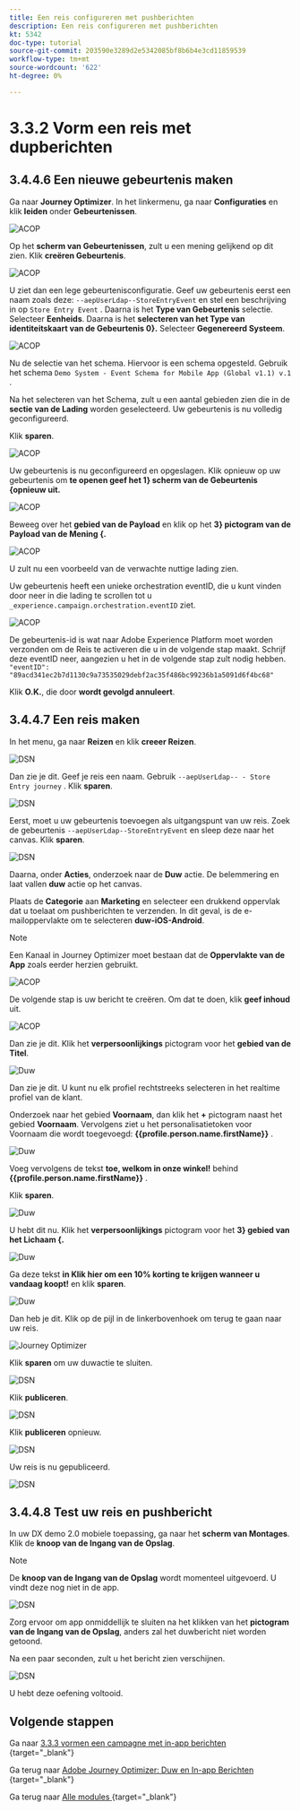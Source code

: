```yaml
---
title: Een reis configureren met pushberichten
description: Een reis configureren met pushberichten
kt: 5342
doc-type: tutorial
source-git-commit: 203590e3289d2e5342085bf8b6b4e3cd11859539
workflow-type: tm+mt
source-wordcount: '622'
ht-degree: 0%

---
```


# 3.3.2 Vorm een reis met dupberichten


## 3.4.4.6 Een nieuwe gebeurtenis maken

Ga naar **Journey Optimizer**. In het linkermenu, ga naar **Configuraties** en klik **leiden** onder **Gebeurtenissen**.

![ ACOP ](./images/acopmenu.png)

Op het **scherm van Gebeurtenissen**, zult u een mening gelijkend op dit zien. Klik **creëren Gebeurtenis**.

![ ACOP ](./images/add.png)

U ziet dan een lege gebeurtenisconfiguratie.
Geef uw gebeurtenis eerst een naam zoals deze: `--aepUserLdap--StoreEntryEvent` en stel een beschrijving in op `Store Entry Event` .
Daarna is het **Type van Gebeurtenis** selectie. Selecteer **Eenheids**.
Daarna is het **selecteren van het Type van identiteitskaart van de Gebeurtenis 0&rbrace;.** Selecteer **Gegenereerd Systeem**.

![ ACOP ](./images/eventname.png)

Nu de selectie van het schema. Hiervoor is een schema opgesteld. Gebruik het schema `Demo System - Event Schema for Mobile App (Global v1.1) v.1` .

Na het selecteren van het Schema, zult u een aantal gebieden zien die in de **sectie van de Lading** worden geselecteerd. Uw gebeurtenis is nu volledig geconfigureerd.

Klik **sparen**.

![ ACOP ](./images/eventschema.png)

Uw gebeurtenis is nu geconfigureerd en opgeslagen. Klik opnieuw op uw gebeurtenis om **te openen geef het 1&rbrace; scherm van de Gebeurtenis &lbrace;opnieuw uit.**

![ ACOP ](./images/eventdone.png)

Beweeg over het **gebied van de Payload** en klik op het **3&rbrace; pictogram van de Payload van de Mening &lbrace;.**

![ ACOP ](./images/hover.png)

U zult nu een voorbeeld van de verwachte nuttige lading zien.

Uw gebeurtenis heeft een unieke orchestration eventID, die u kunt vinden door neer in die lading te scrollen tot u `_experience.campaign.orchestration.eventID` ziet.

![ ACOP ](./images/payloadeventID.png)

De gebeurtenis-id is wat naar Adobe Experience Platform moet worden verzonden om de Reis te activeren die u in de volgende stap maakt. Schrijf deze eventID neer, aangezien u het in de volgende stap zult nodig hebben.
`"eventID": "89acd341ec2b7d1130c9a73535029debf2ac35f486bc99236b1a5091d6f4bc68"`

Klik **O.K.**, die door **wordt gevolgd annuleert**.

## 3.4.4.7 Een reis maken

In het menu, ga naar **Reizen** en klik **creeer Reizen**.

![ DSN ](./images/sjourney1.png)

Dan zie je dit. Geef je reis een naam. Gebruik `--aepUserLdap-- - Store Entry journey` . Klik **sparen**.

![ DSN ](./images/sjourney3.png)

Eerst, moet u uw gebeurtenis toevoegen als uitgangspunt van uw reis. Zoek de gebeurtenis `--aepUserLdap--StoreEntryEvent` en sleep deze naar het canvas. Klik **sparen**.

![ DSN ](./images/sjourney4.png)

Daarna, onder **Acties**, onderzoek naar de **Duw** actie. De belemmering en laat vallen **duw** actie op het canvas.

Plaats de **Categorie** aan **Marketing** en selecteer een drukkend oppervlak dat u toelaat om pushberichten te verzenden. In dit geval, is de e-mailoppervlakte om te selecteren **duw-iOS-Android**.

>[!NOTE]
>
>Een Kanaal in Journey Optimizer moet bestaan dat de **Oppervlakte van de App** zoals eerder herzien gebruikt.

![ ACOP ](./images/journeyactions1push.png)

De volgende stap is uw bericht te creëren. Om dat te doen, klik **geef inhoud** uit.

![ ACOP ](./images/journeyactions2push.png)

Dan zie je dit. Klik het **verpersoonlijkings** pictogram voor het **gebied van de Titel**.

![ Duw ](./images/bp5.png)

Dan zie je dit. U kunt nu elk profiel rechtstreeks selecteren in het realtime profiel van de klant.

Onderzoek naar het gebied **Voornaam**, dan klik het **+** pictogram naast het gebied **Voornaam**. Vervolgens ziet u het personalisatietoken voor Voornaam die wordt toegevoegd: **{{profile.person.name.firstName}}** .

![ Duw ](./images/bp9.png)

Voeg vervolgens de tekst **toe, welkom in onze winkel!** behind **{{profile.person.name.firstName}}** .

Klik **sparen**.

![ Duw ](./images/bp10.png)

U hebt dit nu. Klik het **verpersoonlijkings** pictogram voor het **3&rbrace; gebied van het Lichaam &lbrace;.**

![ Duw ](./images/bp11.png)

Ga deze tekst **in Klik hier om een 10% korting te krijgen wanneer u vandaag koopt!** en klik **sparen**.

![ Duw ](./images/bp12.png)

Dan heb je dit. Klik op de pijl in de linkerbovenhoek om terug te gaan naar uw reis.

![ Journey Optimizer ](./images/bp12a.png)

Klik **sparen** om uw duwactie te sluiten.

![ DSN ](./images/sjourney8.png)

Klik **publiceren**.

![ DSN ](./images/sjourney10.png)

Klik **publiceren** opnieuw.

![ DSN ](./images/sjourney10a.png)

Uw reis is nu gepubliceerd.

![ DSN ](./images/sjourney11.png)

## 3.4.4.8 Test uw reis en pushbericht

In uw DX demo 2.0 mobiele toepassing, ga naar het **scherm van Montages**. Klik de **knoop van de Ingang van de Opslag**.

>[!NOTE]
>
>De **knoop van de Ingang van de Opslag** wordt momenteel uitgevoerd. U vindt deze nog niet in de app.

![ DSN ](./images/demo1b.png)

Zorg ervoor om app onmiddellijk te sluiten na het klikken van het **pictogram van de Ingang van de Opslag**, anders zal het duwbericht niet worden getoond.

Na een paar seconden, zult u het bericht zien verschijnen.

![ DSN ](./images/demo2.png)

U hebt deze oefening voltooid.

## Volgende stappen

Ga naar [ 3.3.3 vormen een campagne met in-app berichten ](./ex3.md){target="_blank"}

Ga terug naar [ Adobe Journey Optimizer: Duw en In-app Berichten ](ajopushinapp.md){target="_blank"}

Ga terug naar [ Alle modules ](./../../../../overview.md){target="_blank"}
